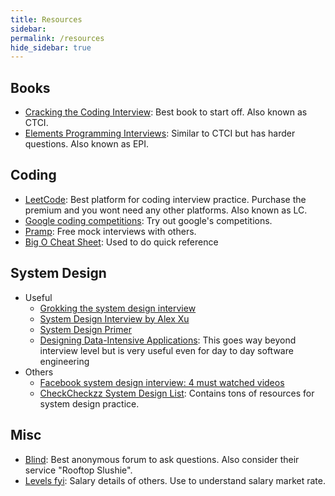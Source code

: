 ```yaml
---
title: Resources
sidebar: 
permalink: /resources
hide_sidebar: true
---
```


## Books
- [Cracking the Coding Interview](https://www.crackingthecodinginterview.com/): Best book to start off. Also known as CTCI.
- [Elements Programming Interviews](https://www.amazon.com/Elements-Programming-Interviews-Insiders-Guide/dp/1479274836): Similar to CTCI but has harder questions. Also known as EPI.

## Coding
- [LeetCode](https://leetcode.com/): Best platform for coding interview practice. Purchase the premium and you wont need any other platforms. Also known as LC.
- [Google coding competitions](https://codingcompetitions.withgoogle.com/): Try out google's competitions.
- [Pramp](https://www.pramp.com/#/): Free mock interviews with others.
- [Big O Cheat Sheet](https://www.bigocheatsheet.com/): Used to do quick reference

## System Design
- Useful
  - [Grokking the system design interview](https://www.educative.io/courses/grokking-the-system-design-interview)
  - [System Design Interview by Alex Xu](https://www.amazon.com/dp/B08B3FWYBX/)
  - [System Design Primer](https://github.com/donnemartin/system-design-primer)
  - [Designing Data-Intensive Applications](https://www.amazon.com/dp/B06XPJML5D): This goes way beyond interview level but is very useful even for day to day software engineering
- Others
  - [Facebook system design interview: 4 must watched videos](https://mlengineer.io/facebook-system-design-interview-4-must-watched-videos-212e07d4fbc2)
  - [CheckCheckzz System Design List](https://github.com/checkcheckzz/system-design-interview): Contains tons of resources for system design practice.

## Misc
- [Blind](https://www.teamblind.com/): Best anonymous forum to ask questions. Also consider their service "Rooftop Slushie". 
- [Levels fyi](https://www.levels.fyi/): Salary details of others. Use to understand salary market rate. 